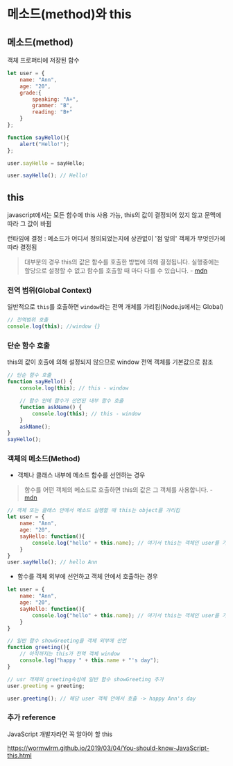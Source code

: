 # 메소드(method)와 this

## 메소드(method)

객체 프로퍼티에 저장된 함수

```javascript
let user = {
    name: "Ann",
    age: "20",
    grade:{
        speaking: "A+",
        grammer: "B",
        reading: "B+"
    }
};

function sayHello(){
    alert("Hello!");
};

user.sayHello = sayHello;

user.sayHello(); // Hello!
```

## this

javascript에서는 모든 함수에 this 사용 가능, this의 값이 결정되어 있지 않고 문맥에 따라 그 값이 바뀜

런타임에 결정 : 메소드가 어디서 정의되었는지에 상관없이 '점 앞의' 객체가 무엇인가에 따라 결정됨

>대부분의 경우 this의 값은 함수를 호출한 방법에 의해 결정됩니다. 실행중에는 할당으로 설정할 수 없고 함수를 호출할 때 마다 다를 수 있습니다. - [mdn](https://developer.mozilla.org/ko/docs/Web/JavaScript/Reference/Operators/this)

### 전역 범위(Global Context)

일반적으로 `this`를 호출하면 `window`라는 전역 개체를 가리킴(Node.js에서는 Global)

```javascript
// 전역범위 호출 
console.log(this); //window {}
```

### 단순 함수 호출

this의 값이 호출에 의해 설정되지 않으므로 window 전역 객체를 기본값으로 참조

```javascript
// 단순 함수 호출
function sayHello() {
    console.log(this); // this - window

    // 함수 안에 함수가 선언된 내부 함수 호출
    function askName() {
        console.log(this); // this - window
    }
    askName();
}
sayHello();
```

### 객체의 메소드(Method)

- 객체나 클래스 내부에 메소드 함수를 선언하는 경우

>함수를 어떤 객체의 메소드로 호출하면 this의 값은 그 객체를 사용합니다. - [mdn](https://developer.mozilla.org/ko/docs/Web/JavaScript/Reference/Operators/this)

```javascript
// 객체 또는 클래스 안에서 메소드 실행할 때 this는 object를 가리킴
let user = {
    name: "Ann",
    age: "20",
    sayHello: function(){
        console.log("hello" + this.name); // 여기서 this는 객체인 user를 가리키는 것
    }
}
user.sayHello(); // hello Ann
```

- 함수를 객체 외부에 선언하고 객체 안에서 호출하는 경우

```javascript
let user = {
    name: "Ann",
    age: "20",
    sayHello: function(){
        console.log("hello" + this.name); // 여기서 this는 객체인 user를 가리키는 것
    }
}

// 일반 함수 showGreeting을 객체 외부에 선언
function greeting(){
    // 아직까지는 this가 전역 객체 window
    console.log("happy " + this.name + "'s day");
}

// usr 객체의 greeting속성에 일반 함수 showGreeting 추가
user.greeting = greeting;

user.greeting(); // 해당 user 객체 안에서 호출 -> happy Ann's day
```

### 추가 reference

JavaScript 개발자라면 꼭 알아야 할 this

<https://wormwlrm.github.io/2019/03/04/You-should-know-JavaScript-this.html>
